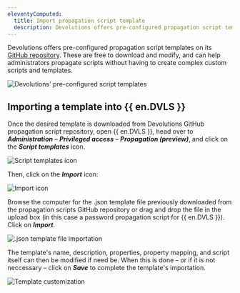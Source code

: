 ```yaml
---
eleventyComputed:
  title: Import propagation script template
  description: Devolutions offers pre-configured propagation script templates on its GitHub repository. These are free to download and modify, and can help administrators propagate scripts without having to create complex custom scripts and templates.
---
```

Devolutions offers pre-configured propagation script templates on its [GitHub repository](https://github.com/Devolutions/PAM-Providers/tree/master/Propagation-Scripts). These are free to download and modify, and can help administrators propagate scripts without having to create complex custom scripts and templates.

![Devolutions' pre-configured script templates](https://cdnweb.devolutions.net/docs/INTERFACE4051.png)

## Importing a template into {{ en.DVLS }}
Once the desired template is downloaded from Devolutions GitHub propagation script repository, open {{ en.DVLS }}, head over to ***Administration*** – ***Privileged access*** – ***Propagation (preview)***, and click on the ***Script templates*** icon.

![Script templates icon](https://cdnweb.devolutions.net/docs/DVLS4042_2024_2.png)

Then, click on the ***Import*** icon:

![Import icon](https://cdnweb.devolutions.net/docs/DVLS4043_2024_2.png)

Browse the computer for the .json template file previously downloaded from the propagation scripts GitHub repository or drag and drop the file in the upload box (in this case a password propagation script for {{ en.DVLS }}). Click on ***Import***.

![.json template file importation](https://cdnweb.devolutions.net/docs/DVLS4044_2024_2.png)

The template's name, description, properties, property mapping, and script itself can then be modified if need be. When this is done – or if it is not neccessary – click on ***Save*** to complete the template's importation.

![Template customization](https://cdnweb.devolutions.net/docs/DVLS4045_2024_2.png)